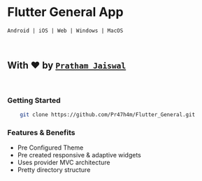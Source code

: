 # Flutter General App
```Android | iOS | Web | Windows | MacOS```

<br/>

## With ❤️ by [```Pratham Jaiswal```](https://linkdein.com/in/pr47h4m)

<br/>

### Getting Started
``` bash
    git clone https://github.com/Pr47h4m/Flutter_General.git
```

### Features & Benefits
* Pre Configured Theme
* Pre created responsive & adaptive widgets
* Uses provider MVC architecture
* Pretty directory structure
